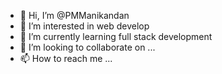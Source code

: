 - 👋 Hi, I’m @PMManikandan
- 👀 I’m interested in web develop
- 🌱 I’m currently learning full stack development
- 💞️ I’m looking to collaborate on ...
- 📫 How to reach me ...

<!---
PMManikandan/PMManikandan is a ✨ special ✨ repository because its `README.md` (this file) appears on your GitHub profile.
You can click the Preview link to take a look at your changes.
--->
